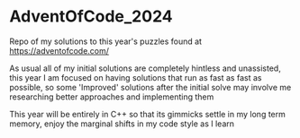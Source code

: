 # AdventOfCode_2024

Repo of my solutions to this year's puzzles found at https://adventofcode.com/

As usual all of my initial solutions are completely hintless and unassisted, this year I am focused on having solutions that run as fast as fast as possible, so some 'Improved' solutions after the initial solve may involve me researching better approaches and implementing them

This year will be entirely in C++ so that its gimmicks settle in my long term memory, enjoy the marginal shifts in my code style as I learn
